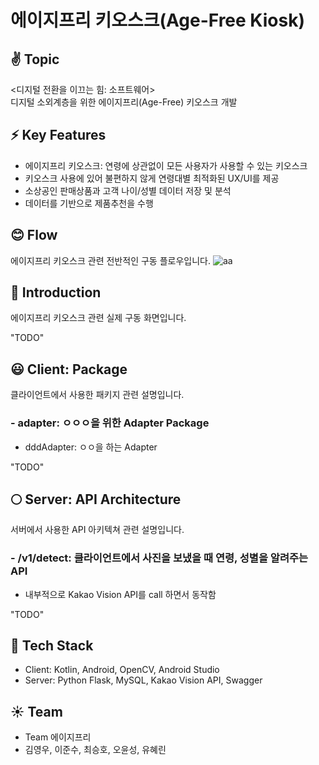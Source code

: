 # 에이지프리 키오스크(Age-Free Kiosk)

## ✌ Topic
<디지털 전환을 이끄는 힘: 소프트웨어><br>
디지털 소외계층을 위한 에이지프리(Age-Free) 키오스크 개발

## ⚡ Key Features
- 에이지프리 키오스크: 연령에 상관없이 모든 사용자가 사용할 수 있는 키오스크
- 키오스크 사용에 있어 불편하지 않게 연령대별 최적화된 UX/UI를 제공
- 소상공인 판매상품과 고객 나이/성별 데이터 저장 및 분석
- 데이터를 기반으로 제품추천을 수행

## 😊 Flow
에이지프리 키오스크 관련 전반적인 구동 플로우입니다.
![aa](https://user-images.githubusercontent.com/22411406/175378328-23520d9a-452f-4c55-8977-0192b8337a61.png)

## 👊 Introduction
에이지프리 키오스크 관련 실제 구동 화면입니다.<br>

"TODO"

## 😃 Client: Package
클라이언트에서 사용한 패키지 관련 설명입니다.

### - adapter: ㅇㅇㅇ을 위한 Adapter Package
- dddAdapter: ㅇㅇ을 하는 Adapter

"TODO"

## 🌕 Server: API Architecture
서버에서 사용한 API 아키텍쳐 관련 설명입니다.

### - /v1/detect: 클라이언트에서 사진을 보냈을 때 연령, 성별을 알려주는 API
- 내부적으로 Kakao Vision API를 call 하면서 동작함

"TODO"

## 🐔 Tech Stack
- Client: Kotlin, Android, OpenCV, Android Studio
- Server: Python Flask, MySQL, Kakao Vision API, Swagger

## ☀ Team
- Team 에이지프리
- 김영우, 이준수, 최승호, 오윤성, 유혜린
